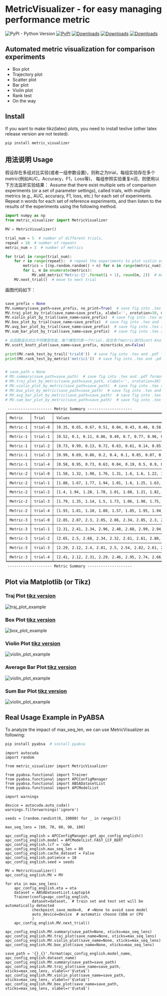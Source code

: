 # MetricVisualizer - for easy managing performance metric
![PyPI - Python Version](https://img.shields.io/badge/python-3.6-blue.svg)
[![PyPI](https://img.shields.io/pypi/v/metric-visualizer)](https://pypi.org/project/metric-visualizer/)
[![Downloads](https://pepy.tech/badge/metric-visualizer)](https://pepy.tech/project/metric-visualizer)
[![Downloads](https://pepy.tech/badge/metric-visualizer/month)](https://pepy.tech/project/metric-visualizer)
[![Downloads](https://pepy.tech/badge/metric-visualizer/week)](https://pepy.tech/project/metric-visualizer)

## Automated metric visualization for comparison experiments
- Box plot
- Trajectory plot
- Scatter plot
- Bar plot
- Violin plot
- Rank test
- On the way

## Install
If you want to make tikz(latex) plots, you need to install texlive (other latex release version are not tested).

```bash
pip install metric_visualizer
```

## 用法说明 Usage
假设存在多组对比实验(或者一组参数设置)，则称之为trial，每组实验存在多个metric(例如AUC，Accuracy，F1，Loss等)，
每组参照实验重复n词，则使用以下方法监听实验结果：
Assume that there exist multiple sets of comparison experiments (or a set of parameter settings), called trials, with multiple metrics (e.g., AUC, accuracy, F1, loss, etc.) for each set of experiments.
Repeat n words for each set of reference experiments, and then listen to the results of the experiments using the following method.


```python
import numpy as np
from metric_visualizer import MetricVisualizer

MV = MetricVisualizer()

trial_num = 5  # number of different trials,
repeat = 10  # number of repeats
metric_num = 3  # number of metrics

for trial in range(trial_num):
    for r in range(repeat):  # repeat the experiments to plot violin or box figure
        metrics = [(np.random.random() + n) for n in range(metric_num)]  # n is metric scale factor
        for i, m in enumerate(metrics):
            MV.add_metric('Metric-{}'.format(i + 1), round(m, 2))  # Add metric by metric name
    MV.next_trial()  # move to next trial

```

画图代码如下：
```python

save_prefix = None
MV.summary(save_path=save_prefix, no_print=True)  # save fig into .tex and .pdf format
MV.traj_plot_by_trial(save_name=save_prefix, xlabel='', xrotation=30, minorticks_on=True)  # save fig into .tex and .pdf format
MV.violin_plot_by_trial(save_name=save_prefix)  # save fig into .tex and .pdf format
MV.box_plot_by_trial(save_name=save_prefix)  # save fig into .tex and .pdf format
MV.avg_bar_plot_by_trial(save_name=save_prefix)  # save fig into .tex and .pdf format
MV.sum_bar_plot_by_trial(save_name=save_prefix)  # save fig into .tex and .pdf format

# 此函数适合对比不同模型性能，每个模型代表一个trial，综合多个metric进行Scott-Knott Rank Test，并绘制箱型图
MV.scott_knott_plot(save_name=save_prefix, minorticks_on=False)  

print(MV.rank_test_by_trail('trial0'))  # save fig into .tex and .pdf format
print(MV.rank_test_by_metric('metric1'))  # save fig into .tex and .pdf format


# save_path = None
# MV.summary(save_path=save_path)  # save fig into .tex and .pdf format
# MV.traj_plot_by_metric(save_path=save_path, xlabel='', xrotation=30)  # save fig into .tex and .pdf format
# MV.violin_plot_by_metric(save_path=save_path)  # save fig into .tex and .pdf format
# MV.box_plot_by_metric(save_path=save_path)  # save fig into .tex and .pdf format
# MV.avg_bar_plot_by_metric(save_path=save_path)  # save fig into .tex and .pdf format
# MV.sum_bar_plot_by_metric(save_path=save_path)  # save fig into .tex and .pdf format

```

```html
 -------------------- Metric Summary --------------------
╒══════════╤═════════╤══════════════════════════════════════════════════════════════╤═════════════════════════════════════════════════════════════╕
│ Metric   │ Trial   │ Values                                                       │ Summary                                                     │
╞══════════╪═════════╪══════════════════════════════════════════════════════════════╪═════════════════════════════════════════════════════════════╡
│ Metric-1 │ trial-0 │ [0.35, 0.65, 0.67, 0.51, 0.04, 0.43, 0.46, 0.58, 0.11, 0.66] │ ['Avg:0.45, Median: 0.48, IQR: 0.22, Max: 0.67, Min: 0.04'] │
├──────────┼─────────┼──────────────────────────────────────────────────────────────┼─────────────────────────────────────────────────────────────┤
│ Metric-1 │ trial-1 │ [0.52, 0.1, 0.11, 0.86, 0.49, 0.7, 0.77, 0.96, 0.16, 0.65]   │ ['Avg:0.53, Median: 0.58, IQR: 0.41, Max: 0.96, Min: 0.1']  │
├──────────┼─────────┼──────────────────────────────────────────────────────────────┼─────────────────────────────────────────────────────────────┤
│ Metric-1 │ trial-2 │ [0.73, 0.99, 0.13, 0.72, 0.63, 0.61, 0.14, 0.85, 0.71, 0.86] │ ['Avg:0.64, Median: 0.72, IQR: 0.17, Max: 0.99, Min: 0.13'] │
├──────────┼─────────┼──────────────────────────────────────────────────────────────┼─────────────────────────────────────────────────────────────┤
│ Metric-1 │ trial-3 │ [0.99, 0.69, 0.86, 0.2, 0.4, 0.1, 0.05, 0.07, 0.95, 0.31]    │ ['Avg:0.46, Median: 0.36, IQR: 0.62, Max: 0.99, Min: 0.05'] │
├──────────┼─────────┼──────────────────────────────────────────────────────────────┼─────────────────────────────────────────────────────────────┤
│ Metric-1 │ trial-4 │ [0.58, 0.95, 0.73, 0.63, 0.04, 0.19, 0.5, 0.9, 0.64, 0.89]   │ ['Avg:0.6, Median: 0.64, IQR: 0.27, Max: 0.95, Min: 0.04']  │
├──────────┼─────────┼──────────────────────────────────────────────────────────────┼─────────────────────────────────────────────────────────────┤
│ Metric-2 │ trial-0 │ [1.58, 1.32, 1.98, 1.76, 1.31, 1.6, 1.6, 1.22, 1.3, 1.19]    │ ['Avg:1.49, Median: 1.45, IQR: 0.29, Max: 1.98, Min: 1.19'] │
├──────────┼─────────┼──────────────────────────────────────────────────────────────┼─────────────────────────────────────────────────────────────┤
│ Metric-2 │ trial-1 │ [1.88, 1.67, 1.77, 1.94, 1.01, 1.6, 1.25, 1.63, 1.62, 1.91]  │ ['Avg:1.63, Median: 1.65, IQR: 0.21, Max: 1.94, Min: 1.01'] │
├──────────┼─────────┼──────────────────────────────────────────────────────────────┼─────────────────────────────────────────────────────────────┤
│ Metric-2 │ trial-2 │ [1.4, 1.94, 1.28, 1.78, 1.01, 1.08, 1.21, 1.82, 1.78, 1.18]  │ ['Avg:1.45, Median: 1.34, IQR: 0.59, Max: 1.94, Min: 1.01'] │
├──────────┼─────────┼──────────────────────────────────────────────────────────────┼─────────────────────────────────────────────────────────────┤
│ Metric-2 │ trial-3 │ [1.79, 1.35, 1.14, 1.5, 1.73, 1.06, 1.98, 1.75, 1.07, 1.49]  │ ['Avg:1.49, Median: 1.5, IQR: 0.49, Max: 1.98, Min: 1.06']  │
├──────────┼─────────┼──────────────────────────────────────────────────────────────┼─────────────────────────────────────────────────────────────┤
│ Metric-2 │ trial-4 │ [1.93, 1.81, 1.18, 1.08, 1.57, 1.85, 1.95, 1.94, 1.58, 1.35] │ ['Avg:1.62, Median: 1.7, IQR: 0.43, Max: 1.95, Min: 1.08']  │
├──────────┼─────────┼──────────────────────────────────────────────────────────────┼─────────────────────────────────────────────────────────────┤
│ Metric-3 │ trial-0 │ [2.85, 2.87, 2.3, 2.05, 2.86, 2.34, 2.85, 2.3, 2.95, 2.53]   │ ['Avg:2.59, Median: 2.69, IQR: 0.54, Max: 2.95, Min: 2.05'] │
├──────────┼─────────┼──────────────────────────────────────────────────────────────┼─────────────────────────────────────────────────────────────┤
│ Metric-3 │ trial-1 │ [2.31, 2.41, 2.34, 2.96, 2.48, 2.68, 2.99, 2.94, 2.01, 2.46] │ ['Avg:2.56, Median: 2.47, IQR: 0.44, Max: 2.99, Min: 2.01'] │
├──────────┼─────────┼──────────────────────────────────────────────────────────────┼─────────────────────────────────────────────────────────────┤
│ Metric-3 │ trial-2 │ [2.65, 2.5, 2.68, 2.34, 2.32, 2.61, 2.61, 2.88, 2.86, 2.36]  │ ['Avg:2.58, Median: 2.61, IQR: 0.24, Max: 2.88, Min: 2.32'] │
├──────────┼─────────┼──────────────────────────────────────────────────────────────┼─────────────────────────────────────────────────────────────┤
│ Metric-3 │ trial-3 │ [2.29, 2.12, 2.4, 2.81, 2.5, 2.54, 2.82, 2.61, 2.45, 2.44]   │ ['Avg:2.5, Median: 2.48, IQR: 0.16, Max: 2.82, Min: 2.12']  │
├──────────┼─────────┼──────────────────────────────────────────────────────────────┼─────────────────────────────────────────────────────────────┤
│ Metric-3 │ trial-4 │ [2.41, 2.12, 2.31, 2.29, 2.46, 2.95, 2.74, 2.66, 2.34, 2.65] │ ['Avg:2.49, Median: 2.44, IQR: 0.33, Max: 2.95, Min: 2.12'] │
╘══════════╧═════════╧══════════════════════════════════════════════════════════════╧═════════════════════════════════════════════════════════════╛
 -------------------- Metric Summary --------------------
```
## Plot via Matplotlib (or Tikz)

### Traj Plot [tikz version](fig/example_metric_traj_plot.pdf)

![traj_plot_example](fig/traj_plot_example.png)

### Box Plot [tikz version](fig/example_metric_box_plot.pdf)

![box_plot_example](fig/box_plot_example.png)

### Violin Plot [tikz version](fig/example_metric_violin_plot.pdf)

![violin_plot_example](fig/violin_plot_example.png)

### Average Bar Plot [tikz version](fig/example_metric_avg_bar_plot.pdf)

![violin_plot_example](fig/avg_bar_plot_example.png)

### Sum Bar Plot [tikz version](fig/example_metric_sum_bar_plot.pdf)

![violin_plot_example](fig/sum_bar_plot_example.png)

## Real Usage Example in PyABSA

To analyze the impact of max_seq_len, we can use MetricVisualizer as following:

```bash
pip install pyabsa  # install pyabsa
```

```python3
import autocuda
import random

from metric_visualizer import MetricVisualizer

from pyabsa.functional import Trainer
from pyabsa.functional import APCConfigManager
from pyabsa.functional import ABSADatasetList
from pyabsa.functional import APCModelList

import warnings

device = autocuda.auto_cuda()
warnings.filterwarnings('ignore')

seeds = [random.randint(0, 10000) for _ in range(3)]

max_seq_lens = [60, 70, 80, 90, 100]

apc_config_english = APCConfigManager.get_apc_config_english()
apc_config_english.model = APCModelList.FAST_LCF_BERT
apc_config_english.lcf = 'cdw'
apc_config_english.max_seq_len = 80
apc_config_english.cache_dataset = False
apc_config_english.patience = 10
apc_config_english.seed = seeds

MV = MetricVisualizer()
apc_config_english.MV = MV

for eta in max_seq_lens:
    apc_config_english.eta = eta
    dataset = ABSADatasetList.Laptop14
    Trainer(config=apc_config_english,
            dataset=dataset,  # train set and test set will be automatically detected
            checkpoint_save_mode=0,  # =None to avoid save model
            auto_device=device  # automatic choose CUDA or CPU
            )
    apc_config_english.MV.next_trial()

apc_config_english.MV.summary(save_path=None, xticks=max_seq_lens)
apc_config_english.MV.traj_plot(save_name=None, xticks=max_seq_lens)
apc_config_english.MV.violin_plot(save_name=None, xticks=max_seq_lens)
apc_config_english.MV.box_plot(save_name=None, xticks=max_seq_lens)

save_path = '{}_{}'.format(apc_config_english.model_name, apc_config_english.dataset_name)
apc_config_english.MV.summary(save_path=save_path)
apc_config_english.MV.traj_plot(save_name=save_path, xticks=max_seq_lens, xlabel=r'$\eta$')
apc_config_english.MV.violin_plot(save_name=save_path, xticks=max_seq_lens, xlabel=r'$\eta$')
apc_config_english.MV.box_plot(save_name=save_path, xticks=max_seq_lens, xlabel=r'$\eta$')
```
